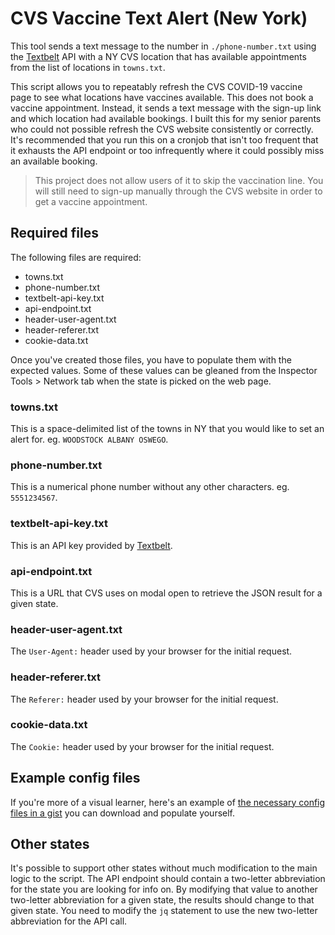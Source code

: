 # CVS Vaccine Text Alert (New York)

This tool sends a text message to the number in `./phone-number.txt` using the
[Textbelt][txtblt] API with a NY CVS location that has available appointments
from the list of locations in `towns.txt`.

This script allows you to repeatably refresh the CVS COVID-19 vaccine page to
see what locations have vaccines available. This does not book a vaccine
appointment. Instead, it sends a text message with the sign-up link and which
location had available bookings. I built this for my senior parents who could
not possible refresh the CVS website consistently or correctly. It's recommended
that you run this on a cronjob that isn't too frequent that it exhausts the API
endpoint or too infrequently where it could possibly miss an available booking.

> This project does not allow users of it to skip the vaccination line. You will
> still need to sign-up manually through the CVS website in order to get a vaccine
> appointment.

## Required files

The following files are required:

- towns.txt
- phone-number.txt
- textbelt-api-key.txt
- api-endpoint.txt
- header-user-agent.txt
- header-referer.txt
- cookie-data.txt

Once you've created those files, you have to populate them with the expected
values. Some of these values can be gleaned from the Inspector Tools > Network
tab when the state is picked on the web page.

### towns.txt

This is a space-delimited list of the towns in NY that you would like to set an
alert for. eg. `WOODSTOCK ALBANY OSWEGO`.

### phone-number.txt

This is a numerical phone number without any other characters. eg. `5551234567`.

### textbelt-api-key.txt

This is an API key provided by [Textbelt][txtblt].

### api-endpoint.txt

This is a URL that CVS uses on modal open to retrieve the JSON result for a
given state.

### header-user-agent.txt

The `User-Agent:` header used by your browser for the initial request.

### header-referer.txt

The `Referer:` header used by your browser for the initial request.

### cookie-data.txt

The `Cookie:` header used by your browser for the initial request.

[txtblt]: https://textbelt.com "Send and receive SMS with a clean, simple API"

## Example config files

If you're more of a visual learner, here's an example of [the necessary config
files in a gist][gist] you can download and populate yourself.

[gist]: https://gist.github.com/rogeruiz/1ce5b4e76b8079870b85ce0571611f7d

## Other states

It's possible to support other states without much modification to the main
logic to the script. The API endpoint should contain a two-letter abbreviation
for the state you are looking for info on. By modifying that value to another
two-letter abbreviation for a given state, the results should change to that
given state. You need to modify the `jq` statement to use the new two-letter
abbreviation for the API call.
